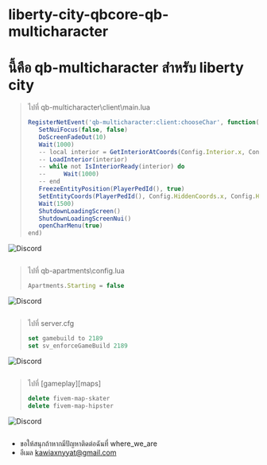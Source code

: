# liberty-city-qbcore-qb-multicharacter

# นี้คือ qb-multicharacter สำหรับ liberty city

> 
> ไปที่ qb-multicharacter\client\main.lua 
> ```js
>RegisterNetEvent('qb-multicharacter:client:chooseChar', function()
>    SetNuiFocus(false, false)
>    DoScreenFadeOut(10)
>    Wait(1000)
>    -- local interior = GetInteriorAtCoords(Config.Interior.x, Config.Interior.y, Config.Interior.z - 18.9)
>    -- LoadInterior(interior)
>    -- while not IsInteriorReady(interior) do
>    --     Wait(1000)
>    -- end
>    FreezeEntityPosition(PlayerPedId(), true)
>    SetEntityCoords(PlayerPedId(), Config.HiddenCoords.x, Config.HiddenCoords.y, Config.HiddenCoords.z)
>    Wait(1500)
>    ShutdownLoadingScreen()
>    ShutdownLoadingScreenNui()
>    openCharMenu(true)
>end)
![Discord ](https://media.discordapp.net/attachments/1156702604324261959/1231389459434438676/image.png?ex=6636c7cd&is=662452cd&hm=979fc970a0514dcf4413fd0d3b03a130f559dca394d1faf637df34bb040d5d4a&=&format=webp&quality=lossless&width=577&height=192)
> ```


> ไปที่ qb-apartments\config.lua
> ```js
> Apartments.Starting = false
![Discord ](https://media.discordapp.net/attachments/1156702604324261959/1231389503990661120/image.png?ex=6636c7d7&is=662452d7&hm=3c769ad79bc370a3bfca6d9aeef5d7e155e11c9c1bee43eb4708bbc8cdf2b0e6&=&format=webp&quality=lossless&width=985&height=472)
> ```

> ไปที่ server.cfg
> ```js
> set gamebuild to 2189
> set sv_enforceGameBuild 2189
![Discord ](https://media.discordapp.net/attachments/1156702604324261959/1231389575083986995/image.png?ex=6636c7e8&is=662452e8&hm=d5a56d420df372b98b8ba2578d104f36b647b466bb6baaaf9799b9351ead933a&=&format=webp&quality=lossless&width=376&height=44)
> ```

> ไปที่ [gameplay]\[maps] 
> ```js
> delete fivem-map-skater
> delete fivem-map-hipster
![Discord ](https://media.discordapp.net/attachments/1156702604324261959/1231389656931893370/image.png?ex=6636c7fc&is=662452fc&hm=23d13b2fb62c899367b27ecc43cccf7cce993b9af1ca09f16a88e5aaa74e1dd1&=&format=webp&quality=lossless&width=1190&height=392)
> ```

* ขอให้สนุกถ้าหากมีปัญหาติดต่อฉันที่ where_we_are 
* อีเมล kawiaxnyyat@gmail.com
